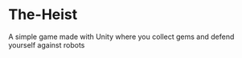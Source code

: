 # The-Heist
A simple game made with Unity where you collect gems and defend yourself against robots
